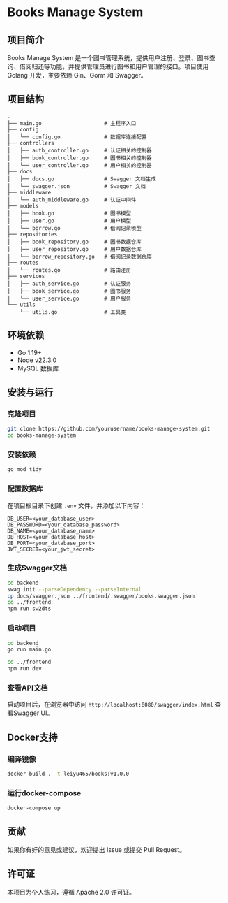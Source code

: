 # Books Manage System

## 项目简介

Books Manage System 是一个图书管理系统，提供用户注册、登录、图书查询、借阅归还等功能，并提供管理员进行图书和用户管理的接口。项目使用 Golang 开发，主要依赖 Gin、Gorm 和 Swagger。

## 项目结构

```
.
├── main.go                    # 主程序入口
├── config
│   └── config.go              # 数据库连接配置
├── controllers
│   ├── auth_controller.go     # 认证相关的控制器
│   ├── book_controller.go     # 图书相关的控制器
│   └── user_controller.go     # 用户相关的控制器
├── docs
│   ├── docs.go                # Swagger 文档生成
│   └── swagger.json           # Swagger 文档
├── middleware
│   └── auth_middleware.go     # 认证中间件
├── models
│   ├── book.go                # 图书模型
│   ├── user.go                # 用户模型
│   └── borrow.go              # 借阅记录模型
├── repositories
│   ├── book_repository.go     # 图书数据仓库
│   ├── user_repository.go     # 用户数据仓库
│   └── borrow_repository.go   # 借阅记录数据仓库
├── routes
│   └── routes.go              # 路由注册
├── services
│   ├── auth_service.go        # 认证服务
│   ├── book_service.go        # 图书服务
│   └── user_service.go        # 用户服务
└── utils
    └── utils.go               # 工具类
```

## 环境依赖

- Go 1.19+
- Node v22.3.0
- MySQL 数据库

## 安装与运行

### 克隆项目

```sh
git clone https://github.com/yourusername/books-manage-system.git
cd books-manage-system
```

### 安装依赖

```sh
go mod tidy
```

### 配置数据库

在项目根目录下创建 `.env` 文件，并添加以下内容：

```
DB_USER=<your_database_user>
DB_PASSWORD=<your_database_password>
DB_NAME=<your_database_name>
DB_HOST=<your_database_host>
DB_PORT=<your_database_port>
JWT_SECRET=<your_jwt_secret>
```

### 生成Swagger文档

```sh
cd backend
swag init --parseDependency --parseInternal
cp docs/swagger.json ../frontend/.swagger/books.swagger.json
cd ../frontend
npm run sw2dts
```

### 启动项目

```sh
cd backend
go run main.go

cd ../frontend
npm run dev
```

### 查看API文档

启动项目后，在浏览器中访问 `http://localhost:8080/swagger/index.html` 查看Swagger UI。

## Docker支持

### 编译镜像

```sh
docker build . -t leiyu465/books:v1.0.0
```

### 运行docker-compose

```sh
docker-compose up
```

## 贡献

如果你有好的意见或建议，欢迎提出 Issue 或提交 Pull Request。

## 许可证

本项目为个人练习，遵循 Apache 2.0 许可证。
